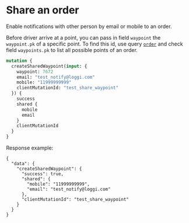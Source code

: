 # Share an order

Enable notifications with other person by email or mobile to an order.

Before driver arrive at a point, you can pass in field `waypoint` the `waypoint.pk` of a specific point. To find this id, use query [`order`](/corp-overview/order-follow-up) and check field `waypoints.pk` to list all possible points of an order.

```graphql
mutation {
  createSharedWaypoint(input: {
    waypoint: 7672
    email: "test_notify@loggi.com"
    mobile: "11999999999"
    clientMutationId: "test_share_waypoint"
  }) {
    success
    shared {
      mobile
      email
    }
    clientMutationId
  }
}
```

Response example:

```
{
  "data": {
    "createSharedWaypoint": {
      "success": true,
      "shared": {
        "mobile": "11999999999",
        "email": "test_notify@loggi.com"
      },
      "clientMutationId": "test_share_waypoint"
    }
  }
}
```
